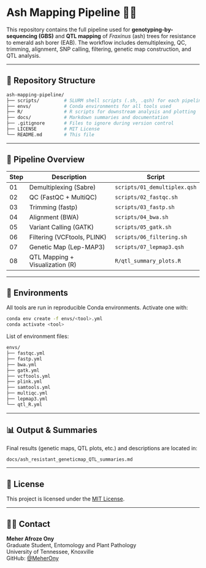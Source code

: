 # Ash Mapping Pipeline 🌳🧬

This repository contains the full pipeline used for **genotyping-by-sequencing (GBS)** and **QTL mapping** of *Fraxinus* (ash) trees for resistance to emerald ash borer (EAB). The workflow includes demultiplexing, QC, trimming, alignment, SNP calling, filtering, genetic map construction, and QTL analysis.

---

## 📁 Repository Structure

```bash
ash-mapping-pipeline/
├── scripts/         # SLURM shell scripts (.sh, .qsh) for each pipeline step
├── envs/            # Conda environments for all tools used
├── R/               # R scripts for downstream analysis and plotting
├── docs/            # Markdown summaries and documentation
├── .gitignore       # Files to ignore during version control
├── LICENSE          # MIT License
└── README.md        # This file
```

---

## 🚀 Pipeline Overview

| Step | Description                         | Script                     |
|------|-------------------------------------|----------------------------|
| 01   | Demultiplexing (Sabre)              | `scripts/01_demultiplex.qsh` |
| 02   | QC (FastQC + MultiQC)               | `scripts/02_fastqc.sh`       |
| 03   | Trimming (fastp)                    | `scripts/03_fastp.sh`        |
| 04   | Alignment (BWA)                     | `scripts/04_bwa.sh`          |
| 05   | Variant Calling (GATK)              | `scripts/05_gatk.sh`         |
| 06   | Filtering (VCFtools, PLINK)         | `scripts/06_filtering.sh`    |
| 07   | Genetic Map (Lep-MAP3)              | `scripts/07_lepmap3.qsh`     |
| 08   | QTL Mapping + Visualization (R)     | `R/qtl_summary_plots.R`      |

---

## 🧪 Environments

All tools are run in reproducible Conda environments. Activate one with:

```bash
conda env create -f envs/<tool>.yml
conda activate <tool>
```

List of environment files:

```bash
envs/
├── fastqc.yml
├── fastp.yml
├── bwa.yml
├── gatk.yml
├── vcftools.yml
├── plink.yml
├── samtools.yml
├── multiqc.yml
├── lepmap3.yml
└── qtl_R.yml
```

---

## 📊 Output & Summaries

Final results (genetic maps, QTL plots, etc.) and descriptions are located in:

```bash
docs/ash_resistant_geneticmap_QTL_summaries.md
```

---

## 📜 License

This project is licensed under the [MIT License](LICENSE).

---

## 👩‍💻 Contact

**Meher Afroze Ony**  
Graduate Student, Entomology and Plant Pathology  
University of Tennessee, Knoxville  
GitHub: [@MeherOny](https://github.com/MeherOny)
